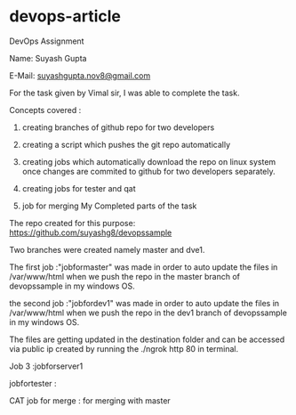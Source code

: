 # devops-article
 DevOps Assignment

Name: Suyash Gupta

E-Mail: suyashgupta.nov8@gmail.com


For the task given by Vimal sir, I was able to complete the task.

Concepts covered :

1) creating branches of github repo for two developers

2) creating a script which pushes the git repo automatically

3) creating jobs which automatically download the repo on linux system once changes are commited to github for two developers separately.

4) creating jobs for tester and qat

5) job for merging
My Completed parts of the task


The repo created for this purpose: https://github.com/suyashg8/devopssample 


Two branches were created namely master and dve1.


The first job :"jobformaster" was made in order to auto update the files in /var/www/html when we push the repo in the master branch of devopssample in my windows OS.

the second job :"jobfordev1" was made in order to auto update the files in /var/www/html when we push the repo in the dev1 branch of devopssample in my windows OS.

The files are getting updated in the destination folder and can be accessed via public ip created by running the ./ngrok http 80 in terminal.

Job 3 :jobforserver1

jobfortester  :

CAT job for merge : for merging with master



